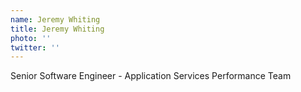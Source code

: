 ```yaml
---
name: Jeremy Whiting
title: Jeremy Whiting
photo: ''
twitter: ''
---
```

Senior Software Engineer - Application Services Performance Team